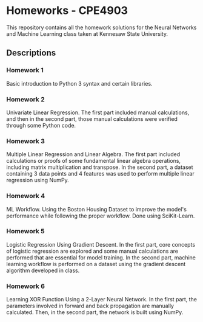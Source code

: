 # Homeworks - CPE4903

This repository contains all the homework solutions for the Neural Networks and Machine Learning class taken at Kennesaw State University.

## Descriptions

### Homework 1
Basic introduction to Python 3 syntax and certain libraries.

### Homework 2
Univariate Linear Regression. The first part included manual calculations, and then in the second part, those manual calculations were verified through some Python code.

### Homework 3
Multiple Linear Regression and Linear Algebra. The first part included calculations or proofs of some fundamental linear algebra operations, including matrix multiplication and transpose. In the second part, a dataset containing 3 data points and 4 features was used to perform multiple linear regression using NumPy.

### Homework 4
ML Workflow. Using the Boston Housing Dataset to improve the model's performance while following the proper workflow. Done using SciKit-Learn.

### Homework 5
Logistic Regression Using Gradient Descent. In the first part, core concepts of logistic regression are explored and some manual calculations are performed that are essential for model training. In the second part, machine learning workflow is performed on a dataset using the gradient descent algorithm developed in class.

### Homework 6
Learning XOR Function Using a 2-Layer Neural Network. In the first part, the parameters involved in forward and back propagation are manually calculated. Then, in the second part, the network is built using NumPy. 
